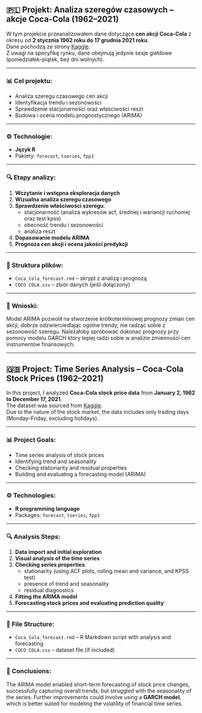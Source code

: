 ## 🇵🇱 Projekt: Analiza szeregów czasowych – akcje Coca-Cola (1962–2021)

W tym projekcie przeanalizowałem dane dotyczące **cen akcji Coca-Cola** z okresu od **2 stycznia 1962 roku do 17 grudnia 2021 roku**.  
Dane pochodzą ze strony [Kaggle](https://www.kaggle.com/datasets/meetnagadia/coco-cola-stock-data-19622021).  
Z uwagi na specyfikę rynku, dane obejmują jedynie sesje giełdowe (poniedziałek–piątek, bez dni wolnych).

---

### 📊 Cel projektu:
- Analiza szeregu czasowego cen akcji
- Identyfikacja trendu i sezonowości
- Sprawdzenie stacjonarności oraz właściwości reszt
- Budowa i ocena modelu prognostycznego (ARIMA)

---

### ⚙️ Technologie:
- **Język R**
- Pakiety: `forecast`, `tseries`, `fpp3`

---

### 🔍 Etapy analizy:
1. **Wczytanie i wstępna eksploracja danych**
2. **Wizualna analiza szeregu czasowego**
3. **Sprawdzenie właściwości szeregu**:
   - stacjonarność (analiza wykresów acf, średniej i wariancji ruchomej oraz test kpss)
   - obecność trendu i sezonowości
   - analiza reszt
4. **Dopasowanie modelu ARIMA**
5. **Prognoza cen akcji i ocena jakości predykcji**

---

### 📁 Struktura plików:
- `Coca_Cola_forecast.rmd` – skrypt z analizą i prognozą
- `COCO COLA.csv` – zbiór danych (jeśli dołączony)

---

### 🧠 Wnioski:
Model ARIMA pozwolił na stworzenie krótkoterminowej prognozy zmian cen akcji, dobrze odzwierciedlając ogólne trendy, nie radząc sobie z sezonowość szeregu. 
Należałoby spróbować dokonać prognozy przy pomocy modelu GARCH który lepiej radzi sobie w analizie zmienności cen instrumentów finansowych.

---

## 🇬🇧 Project: Time Series Analysis – Coca-Cola Stock Prices (1962–2021)

In this project, I analyzed **Coca-Cola stock price data** from **January 2, 1962 to December 17, 2021**.  
The dataset was sourced from [Kaggle](https://www.kaggle.com/datasets/meetnagadia/coco-cola-stock-data-19622021).  
Due to the nature of the stock market, the data includes only trading days (Monday–Friday, excluding holidays).

---

### 📊 Project Goals:
- Time series analysis of stock prices  
- Identifying trend and seasonality  
- Checking stationarity and residual properties  
- Building and evaluating a forecasting model (ARIMA)

---

### ⚙️ Technologies:
- **R programming language**  
- Packages: `forecast`, `tseries`, `fpp3`

---

### 🔍 Analysis Steps:
1. **Data import and initial exploration**  
2. **Visual analysis of the time series**  
3. **Checking series properties**:
   - stationarity (using ACF plots, rolling mean and variance, and KPSS test)
   - presence of trend and seasonality  
   - residual diagnostics  
4. **Fitting the ARIMA model**  
5. **Forecasting stock prices and evaluating prediction quality**

---

### 📁 File Structure:
- `Coca_Cola_forecast.rmd` – R Markdown script with analysis and forecasting  
- `COCO COLA.csv` – dataset file (if included)

---

### 🧠 Conclusions:
The ARIMA model enabled short-term forecasting of stock price changes, successfully capturing overall trends, but struggled with the seasonality of the series.
Further improvements could involve using a **GARCH model**, which is better suited for modeling the volatility of financial time series.

